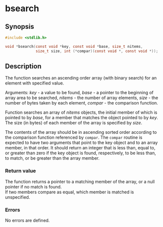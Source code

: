 # bsearch

## Synopsis

```c
#include <stdlib.h>

void *bsearch(const void *key, const void *base, size_t nitems,
              size_t size, int (*compar)(const void *, const void *));
```

## Description

The function searches an ascending order array (with binary search) for an element with specified value.

Arguments:
_key_ - a value to be found,
_base_ - a pointer to the beginning of array area to be searched,
_nitems_ - the number of array elements,
_size_ - the number of bytes taken by each element,
_compar_ - the comparison function.

Function searches an array of _nitems_ objects, the initial member of which is pointed to by _base_, for a
member that matches the object pointed to by _key_.  The size (in bytes) of each member of the array is specified
by _size_.

The contents of the array should be in ascending sorted order according to the comparison function referenced by
`compar`.  The `compar` routine is expected to have two arguments that point to the key object and to an array member,
in that order.  It should return an integer that is less than, equal to, or greater than zero if the key object is
found, respectively, to be less than, to match, or be greater than the array member.

### Return value

The function returns a pointer to a matching member of the array, or a null pointer if no match is found.  
If two members compare as equal, which member is matched is unspecified.

### Errors

No errors are defined.
